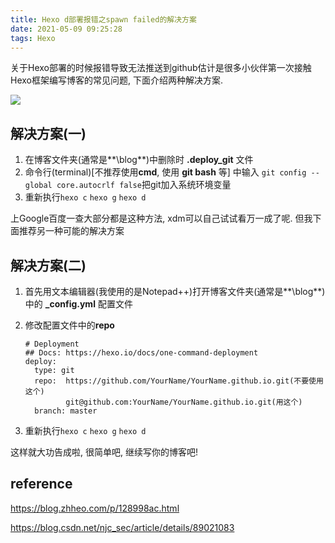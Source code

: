```yaml
---
title: Hexo d部署报错之spawn failed的解决方案
date: 2021-05-09 09:25:28
tags: Hexo
---
```


关于Hexo部署的时候报错导致无法推送到github估计是很多小伙伴第一次接触Hexo框架编写博客的常见问题, 下面介绍两种解决方案.

<img src="https://i.loli.net/2021/05/09/fsRDw1AS2VpO35o.png">

## 解决方案(一)

1. 在博客文件夹(通常是**\blog**)中删除时 **.deploy_git** 文件
2. 命令行(terminal)[不推荐使用**cmd**, 使用 **git bash** 等] 中输入 `git config --global core.autocrlf false`把git加入系统环境变量
3. 重新执行`hexo c` `hexo g`  `hexo d`

上Google百度一查大部分都是这种方法, xdm可以自己试试看万一成了呢. 但我下面推荐另一种可能的解决方案



## 解决方案(二)

1. 首先用文本编辑器(我使用的是Notepad++)打开博客文件夹(通常是**\blog**)中的 **_config.yml** 配置文件 

2. 修改配置文件中的**repo**

   ```
   # Deployment
   ## Docs: https://hexo.io/docs/one-command-deployment
   deploy:
     type: git
     repo:	https://github.com/YourName/YourName.github.io.git(不要使用这个)
     		git@github.com:YourName/YourName.github.io.git(用这个)
     branch: master
   ```

3. 重新执行`hexo c` `hexo g`  `hexo d`

这样就大功告成啦, 很简单吧, 继续写你的博客吧!





## reference

https://blog.zhheo.com/p/128998ac.html

https://blog.csdn.net/njc_sec/article/details/89021083

